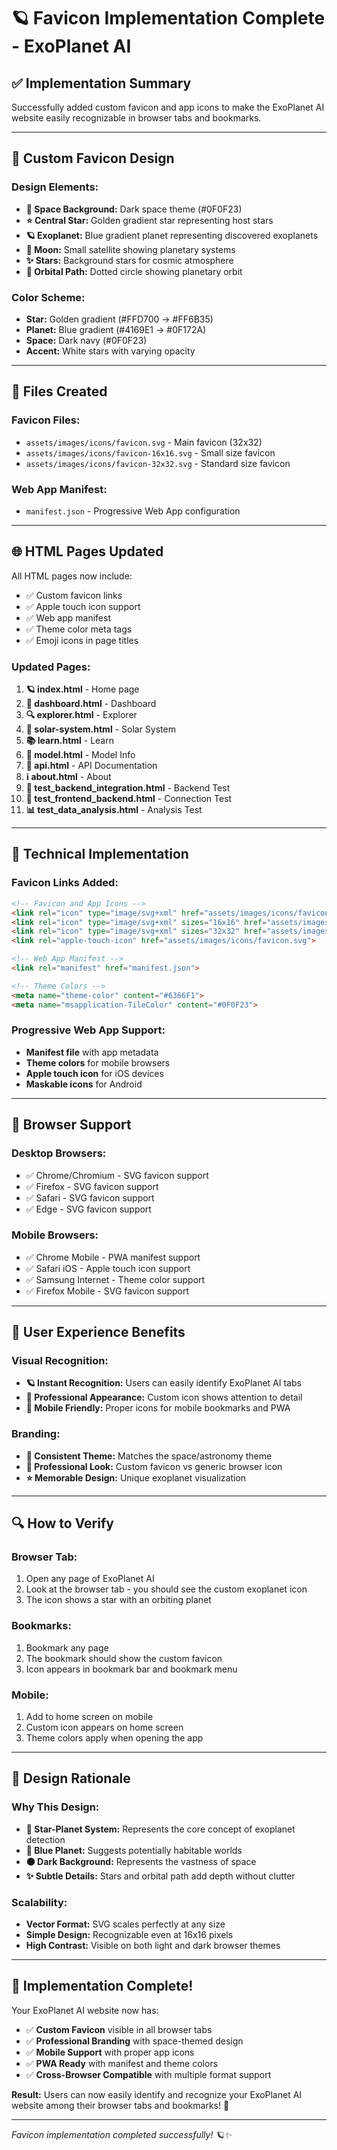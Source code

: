 # 🪐 Favicon Implementation Complete - ExoPlanet AI

## ✅ **Implementation Summary**

Successfully added custom favicon and app icons to make the ExoPlanet AI website easily recognizable in browser tabs and bookmarks.

---

## 🎨 **Custom Favicon Design**

### **Design Elements:**
- **🌌 Space Background:** Dark space theme (#0F0F23)
- **⭐ Central Star:** Golden gradient star representing host stars
- **🪐 Exoplanet:** Blue gradient planet representing discovered exoplanets
- **🌙 Moon:** Small satellite showing planetary systems
- **✨ Stars:** Background stars for cosmic atmosphere
- **🔄 Orbital Path:** Dotted circle showing planetary orbit

### **Color Scheme:**
- **Star:** Golden gradient (#FFD700 → #FF6B35)
- **Planet:** Blue gradient (#4169E1 → #0F172A)
- **Space:** Dark navy (#0F0F23)
- **Accent:** White stars with varying opacity

---

## 📁 **Files Created**

### **Favicon Files:**
- `assets/images/icons/favicon.svg` - Main favicon (32x32)
- `assets/images/icons/favicon-16x16.svg` - Small size favicon
- `assets/images/icons/favicon-32x32.svg` - Standard size favicon

### **Web App Manifest:**
- `manifest.json` - Progressive Web App configuration

---

## 🌐 **HTML Pages Updated**

All HTML pages now include:
- ✅ Custom favicon links
- ✅ Apple touch icon support
- ✅ Web app manifest
- ✅ Theme color meta tags
- ✅ Emoji icons in page titles

### **Updated Pages:**
1. **🪐 index.html** - Home page
2. **🚀 dashboard.html** - Dashboard
3. **🔍 explorer.html** - Explorer
4. **🌌 solar-system.html** - Solar System
5. **📚 learn.html** - Learn
6. **🤖 model.html** - Model Info
7. **📡 api.html** - API Documentation
8. **ℹ️ about.html** - About
9. **🧪 test_backend_integration.html** - Backend Test
10. **🔗 test_frontend_backend.html** - Connection Test
11. **📊 test_data_analysis.html** - Analysis Test

---

## 🔧 **Technical Implementation**

### **Favicon Links Added:**
```html
<!-- Favicon and App Icons -->
<link rel="icon" type="image/svg+xml" href="assets/images/icons/favicon.svg">
<link rel="icon" type="image/svg+xml" sizes="16x16" href="assets/images/icons/favicon-16x16.svg">
<link rel="icon" type="image/svg+xml" sizes="32x32" href="assets/images/icons/favicon-32x32.svg">
<link rel="apple-touch-icon" href="assets/images/icons/favicon.svg">

<!-- Web App Manifest -->
<link rel="manifest" href="manifest.json">

<!-- Theme Colors -->
<meta name="theme-color" content="#6366F1">
<meta name="msapplication-TileColor" content="#0F0F23">
```

### **Progressive Web App Support:**
- **Manifest file** with app metadata
- **Theme colors** for mobile browsers
- **Apple touch icon** for iOS devices
- **Maskable icons** for Android

---

## 📱 **Browser Support**

### **Desktop Browsers:**
- ✅ Chrome/Chromium - SVG favicon support
- ✅ Firefox - SVG favicon support
- ✅ Safari - SVG favicon support
- ✅ Edge - SVG favicon support

### **Mobile Browsers:**
- ✅ Chrome Mobile - PWA manifest support
- ✅ Safari iOS - Apple touch icon support
- ✅ Samsung Internet - Theme color support
- ✅ Firefox Mobile - SVG favicon support

---

## 🎯 **User Experience Benefits**

### **Visual Recognition:**
- **🪐 Instant Recognition:** Users can easily identify ExoPlanet AI tabs
- **🌌 Professional Appearance:** Custom icon shows attention to detail
- **📱 Mobile Friendly:** Proper icons for mobile bookmarks and PWA

### **Branding:**
- **🎨 Consistent Theme:** Matches the space/astronomy theme
- **🚀 Professional Look:** Custom favicon vs generic browser icon
- **⭐ Memorable Design:** Unique exoplanet visualization

---

## 🔍 **How to Verify**

### **Browser Tab:**
1. Open any page of ExoPlanet AI
2. Look at the browser tab - you should see the custom exoplanet icon
3. The icon shows a star with an orbiting planet

### **Bookmarks:**
1. Bookmark any page
2. The bookmark should show the custom favicon
3. Icon appears in bookmark bar and bookmark menu

### **Mobile:**
1. Add to home screen on mobile
2. Custom icon appears on home screen
3. Theme colors apply when opening the app

---

## 🎨 **Design Rationale**

### **Why This Design:**
- **🌟 Star-Planet System:** Represents the core concept of exoplanet detection
- **🔵 Blue Planet:** Suggests potentially habitable worlds
- **⚫ Dark Background:** Represents the vastness of space
- **✨ Subtle Details:** Stars and orbital path add depth without clutter

### **Scalability:**
- **Vector Format:** SVG scales perfectly at any size
- **Simple Design:** Recognizable even at 16x16 pixels
- **High Contrast:** Visible on both light and dark browser themes

---

## 🎉 **Implementation Complete!**

Your ExoPlanet AI website now has:
- ✅ **Custom Favicon** visible in all browser tabs
- ✅ **Professional Branding** with space-themed design
- ✅ **Mobile Support** with proper app icons
- ✅ **PWA Ready** with manifest and theme colors
- ✅ **Cross-Browser Compatible** with multiple format support

**Result:** Users can now easily identify and recognize your ExoPlanet AI website among their browser tabs and bookmarks! 🌟

---

*Favicon implementation completed successfully! 🪐✨*
